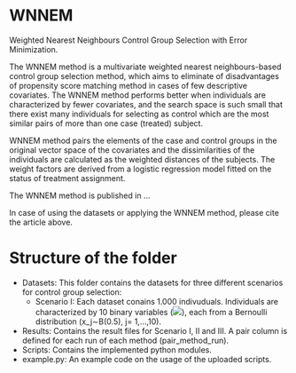 # WNNEM
Weighted Nearest Neighbours Control Group Selection with Error Minimization.

The WNNEM method is a multivariate weighted nearest neighbours-based control group selection method, which aims to eliminate of disadvantages of propensity score matching method in cases of few descriptive covariates. The WNNEM method performs better when individuals are characterized by fewer covariates, and the search space is such small that there exist many individuals for selecting as control which are the most similar pairs of more than one case (treated) subject.

WNNEM method pairs the elements of the case and control groups in the original vector space of the covariates and the dissimilarities of the individuals are calculated as the weighted distances of the subjects. The weight factors are derived from a logistic regression model fitted on the status of treatment assignment.

The WNNEM method is published in ...

In case of using the datasets or applying the WNNEM method, please cite the article above.


# Structure of the folder
- Datasets: 
  This folder contains the datasets for three different scenarios for control group selection:
  - Scenario I: Each dataset conains 1.000 indivuduals. Individuals are characterized by 10 binary variables (<img src="https://render.githubusercontent.com/render/math?math=x\_1, x_2, ..., x_{10}">), each from a Bernoulli distribution (x_j∼B(0.5),  j= 1,...,10).
- Results: 
  Contains the result files for Scenario I, II and III.
  A pair column is defined for each run of each method (pair_method_run).
- Scripts: 
  Contains the implemented python modules.
- example.py: 
  An example code on the usage of the uploaded scripts.
